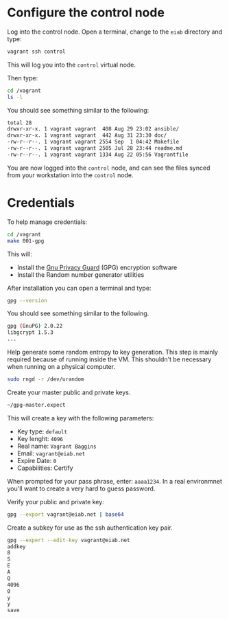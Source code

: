 # Configure the control node

Log into the control node.  Open a terminal, change to the `eiab` directory
and type:

```bash
vagrant ssh control
```

This will log you into the `control` virtual node.

Then type:

```bash
cd /vagrant
ls -l
```

You should see something similar to the following:

```bash
total 28
drwxr-xr-x. 1 vagrant vagrant  408 Aug 29 23:02 ansible/
drwxr-xr-x. 1 vagrant vagrant  442 Aug 31 23:30 doc/
-rw-r--r--. 1 vagrant vagrant 2554 Sep  1 04:42 Makefile
-rw-r--r--. 1 vagrant vagrant 2505 Jul 28 23:44 readme.md
-rw-r--r--. 1 vagrant vagrant 1334 Aug 22 05:56 Vagrantfile
```

You are now logged into the `control` node, and can see the files synced from your
workstation into the `control` node.

# Credentials

To help manage credentials:

```bash
cd /vagrant
make 001-gpg
```

This will:

- Install the [Gnu Privacy Guard](https://gnupg.org) (GPG) encryption software
- Install the Random number generator utilities

After installation you can open a terminal and type:

```bash
gpg --version
```

You should see something similar to the following.

```bash
gpg (GnuPG) 2.0.22
libgcrypt 1.5.3
...
```

Help generate some random entropy to key generation.  This step is mainly 
required because of running inside the VM.  This shouldn't be necessary
when running on a physical computer.

```bash
sudo rngd -r /dev/urandom
```

Create your master public and private keys.

```bash
~/gpg-master.expect
```

This will create a key with the following parameters:

- Key type: `default`
- Key lenght: `4096`
- Real name: `Vagrant Baggins`
- Email: `vagrant@eiab.net`
- Expire Date: `0`
- Capabilities: Certify

When prompted for your pass phrase, enter: `aaaa1234`.  In a real environmnet
you'll want to create a very hard to guess password.

Verify your public and private key:

```bash
gpg --export vagrant@eiab.net | base64
```

Create a subkey for use as the ssh authentication key pair.

```bash
gpg --expert --edit-key vagrant@eiab.net
addkey
8
S
E
A
Q
4096
0
y
y
save
```
